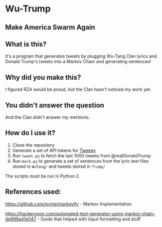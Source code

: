 # Wu-Trump
## Make America Swarm Again

What is this?
------
It's a program that generates tweets by plugging Wu-Tang Clan lyrics and Donald Trump's tweets into a Markov Chain and generating sentences!

Why did you make this?
------
I figured RZA would be proud, but the Clan hasn't noticed my work yet.

You didn't answer the question
------
And the Clan didn't answer my mentions.

How do I use it?
------
1. Clone the repository
2. Generate a set of API tokens for [Tweepy](https://www.tweepy.org/)
3. Run `tweet.py` to fetch the last 1000 tweets from @realDonaldTrump
4. Run `mark.py` to generate a set of sentences from the lyric text files stored in `WuTang/` and tweets stored in `Trump/`

The scripts must be run in Python 2.

References used:
------
https://github.com/jsvine/markovify - Markov Implementation

https://hackernoon.com/automated-text-generator-using-markov-chain-de999a41e047 - Guide that helped with input formatting and stuff
